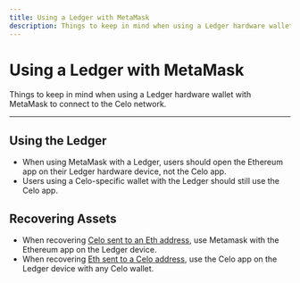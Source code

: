 ```yaml
---
title: Using a Ledger with MetaMask
description: Things to keep in mind when using a Ledger hardware wallet with MetaMask to connect to the Celo network.
---
```

# Using a Ledger with MetaMask

Things to keep in mind when using a Ledger hardware wallet with MetaMask to connect to the Celo network.

___

## Using the Ledger

* When using MetaMask with a Ledger, users should open the Ethereum app on their Ledger hardware device, not the Celo app. 
* Users using a Celo-specific wallet with the Ledger should still use the Celo app.

## Recovering Assets

* When recovering [Celo sent to an Eth address](celo-holder-guide/eth-recovery.md), use Metamask with the Ethereum app on the Ledger device.
* When recovering [Eth sent to a Celo address](celo-holder-guide/celo-recovery.md), use the Celo app on the Ledger device with any Celo wallet.
